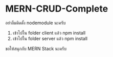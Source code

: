 # MERN-CRUD-Complete
อย่าลืมติดตั้ง nodemodule นะครับ

1. เข้าไปใน folder client แล้ว npm install
2. เข้าไปใน folder server แล้ว npm install

ขอให้สนุกกับ MERN Stack นะครับ
